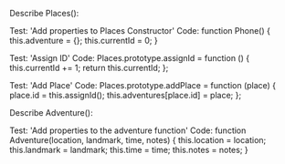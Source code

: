Describe Places():

Test: 'Add properties to Places Constructor'
Code: function Phone() {
this.adventure = {};
this.currentId = 0;
}

Test: 'Assign ID'
Code: Places.prototype.assignId = function () {
  this.currentId += 1;
  return this.currentId;
};

Test: 'Add Place'
Code: Places.prototype.addPlace = function (place) {
  place.id = this.assignId();
  this.adventures[place.id] = place;
};


Describe Adventure():

Test: 'Add properties to the adventure function'
Code: function Adventure(location, landmark, time, notes) {
  this.location = location;
  this.landmark = landmark;
  this.time = time;
  this.notes = notes;
}
